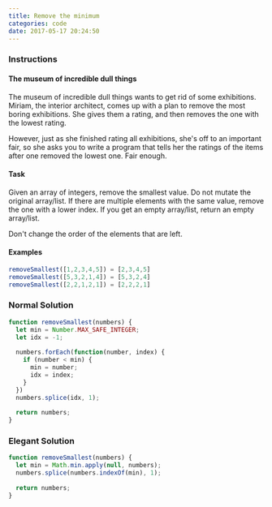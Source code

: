 ```yaml
---
title: Remove the minimum
categories: code
date: 2017-05-17 20:24:50
---
```

### Instructions
#### The museum of incredible dull things

The museum of incredible dull things wants to get rid of some exhibitions. Miriam, the interior architect, comes up with a plan to remove the most boring exhibitions. She gives them a rating, and then removes the one with the lowest rating.

However, just as she finished rating all exhibitions, she's off to an important fair, so she asks you to write a program that tells her the ratings of the items after one removed the lowest one. Fair enough.

#### Task

Given an array of integers, remove the smallest value. Do not mutate the original array/list. If there are multiple elements with the same value, remove the one with a lower index. If you get an empty array/list, return an empty array/list.

Don't change the order of the elements that are left.

#### Examples

```js
removeSmallest([1,2,3,4,5]) = [2,3,4,5]
removeSmallest([5,3,2,1,4]) = [5,3,2,4]
removeSmallest([2,2,1,2,1]) = [2,2,2,1]
```


### Normal Solution

```js
function removeSmallest(numbers) {
  let min = Number.MAX_SAFE_INTEGER;
  let idx = -1;
  
  numbers.forEach(function(number, index) {
    if (number < min) {
      min = number;
      idx = index;
    }
  })
  numbers.splice(idx, 1);
  
  return numbers;
}

```

### Elegant Solution

```js
function removeSmallest(numbers) {
  let min = Math.min.apply(null, numbers);
  numbers.splice(numbers.indexOf(min), 1);
  
  return numbers;
}
```